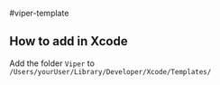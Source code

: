 #viper-template

## How to add in Xcode
Add the folder `Viper` to `/Users/yourUser/Library/Developer/Xcode/Templates/`

